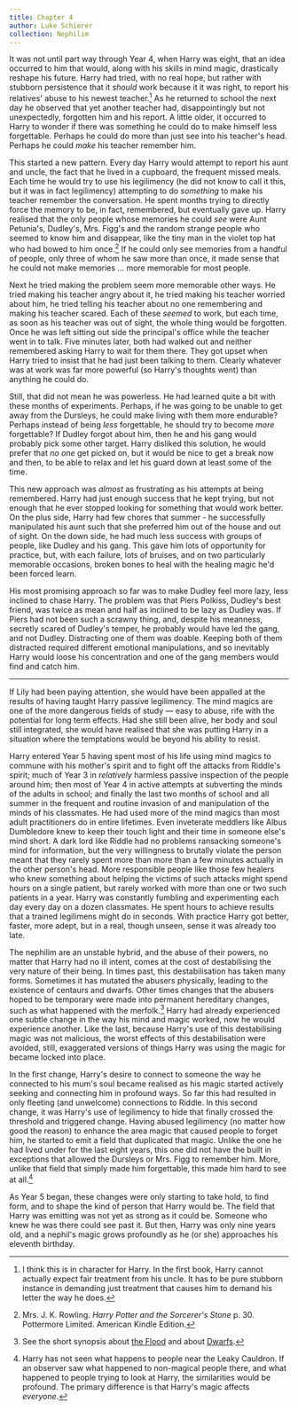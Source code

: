 ```yaml
---
title: Chapter 4
author: Luke Schierer
collection: Nephilim
---
```


It was not until part way through Year 4, when Harry was eight, that an idea
occurred to him that would, along with his skills in mind magic, drastically
reshape his future. Harry had tried, with no real hope, but rather with
stubborn persistence that it _should_ work because it it was right, to report
his relatives' abuse to his newest teacher.[^210412-2] As he returned to school
the next day he observed that yet another teacher had, disappointingly but not
unexpectedly, forgotten him and his report. A little older, it occurred to
Harry to wonder if there was something he could do to make himself less
forgettable. Perhaps he could do more than just see into his teacher's head.
Perhaps he could _make_ his teacher remember him.

This started a new pattern. Every day Harry would attempt to report his aunt
and uncle, the fact that he lived in a cupboard, the frequent missed meals.
Each time he would try to use his legilimency (he did not know to call it this,
but it was in fact legilimency) attempting to do _something_ to make his
teacher remember the conversation. He spent months trying to directly force
the memory to be, in fact, remembered, but eventually gave up. Harry realised
that the only people whose memories he could _see_ were Aunt Petunia's,
Dudley's, Mrs. Figg's and the random strange people who seemed to know him and
disappear, like the tiny man in the violet top hat who had bowed to him
once.[^210412-3] If he could only see memories from a handful of people, only
three of whom he saw more than once, it made sense that he could not make
memories … more memorable for most people.

Next he tried making the problem seem more memorable other ways. He tried
making his teacher angry about it, he tried making his teacher worried about
him, he tried telling his teacher about no one remembering and making his
teacher scared. Each of these _seemed_ to work, but each time, as soon as his
teacher was out of sight, the whole thing would be forgotten. Once he was left
sitting out side the principal's office while the teacher went in to talk.
Five minutes later, both had walked out and neither remembered asking Harry to
wait for them there. They got upset when Harry tried to insist that he had
just been talking to them. Clearly whatever was at work was far more powerful
(so Harry's thoughts went) than anything he could do.

Still, that did not mean he was powerless. He had learned quite a bit with
these months of experiments. Perhaps, if he was going to be unable to get away
from the Dursleys, he could make living with them more endurable? Perhaps
instead of being _less_ forgettable, he should try to become _more_
forgettable? If Dudley forgot about him, then he and his gang would probably
pick some other target. Harry disliked this solution, he would prefer that _no
one_ get picked on, but it would be nice to get a break now and then, to be
able to relax and let his guard down at least some of the time.

This new approach was _almost_ as frustrating as his attempts at being
remembered. Harry had just enough success that he kept trying, but not enough
that he ever stopped looking for something that would work better. On the plus
side, Harry had few chores that summer - he successfully manipulated his aunt
such that she preferred him out of the house and out of sight. On the down
side, he had much less success with groups of people, like Dudley and his gang.
This gave him lots of opportunity for practice, but, with each failure, lots of
bruises, and on two particularly memorable occasions, broken bones to heal with
the healing magic he'd been forced learn.

His most promising approach so far was to make Dudley feel more lazy, less
inclined to chase Harry. The problem was that Piers Polkiss, Dudley's best
friend, was twice as mean and half as inclined to be lazy as Dudley was. If
Piers had not been such a scrawny thing, and, despite his meanness, secretly
scared of Dudley's temper, he probably would have led the gang, and not Dudley.
Distracting one of them was doable. Keeping both of them distracted required
different emotional manipulations, and so inevitably Harry would loose his
concentration and one of the gang members would find and catch him.

---

If Lily had been paying attention, she would have been appalled at the results
of having taught Harry passive legilimency. The mind magics are one of the more
dangerous fields of study — easy to abuse, rife with the potential for long term
effects. Had she still been alive, her body and soul still integrated, she
would have realised that she was putting Harry in a situation where the
temptations would be beyond his ability to resist.

Harry entered Year 5 having spent most of his life using mind magics to commune
with his mother's spirit and to fight off the attacks from Riddle's spirit;
much of Year 3 in _relatively_ harmless passive inspection of the people around
him; then most of Year 4 in active attempts at subverting the minds of the
adults in school; and finally the last two months of school and all summer in
the frequent and routine invasion of and manipulation of the minds of his
classmates. He had used more of the mind magics than most adult practitioners
do in entire lifetimes. Even inveterate meddlers like Albus Dumbledore knew to
keep their touch light and their time in someone else's mind short. A dark lord
like Riddle had no problems ransacking someone's mind for information, but the
very willingness to brutally violate the person meant that they rarely spent
more than more than a few minutes actually in the other person's head. More
responsible people like those few healers who knew something about helping the
victims of such attacks might spend hours on a single patient, but rarely worked
with more than one or two such patients in a year. Harry was constantly fumbling
and experimenting each day every day on a dozen classmates. He spent hours to
achieve results that a trained legilimens might do in seconds. With practice
Harry got better, faster, more adept, but in a real, though unseen, sense it was
already too late.

The nephilim are an unstable hybrid, and the abuse of their powers, no matter
that Harry had no ill intent, comes at the cost of destabilising the very nature
of their being. In times past, this destabilisation has taken many forms.
Sometimes it has mutated the abusers physically, leading to the existence of
centaurs and dwarfs. Other times changes that the abusers hoped to be temporary
were made into permanent hereditary changes, such as what happened with the
merfolk.[^211219-2] Harry had already experienced one subtle change in the way
his mind and magic worked, now he would experience another. Like the last,
because Harry's use of this destabilising magic was not malicious, the worst
effects of this destabilisation were avoided, still, exaggerated versions of
things Harry was using the magic for became locked into place.

In the first change, Harry's desire to connect to someone the way he connected
to his mum's soul became realised as his magic started actively seeking and
connecting him in profound ways. So far this had resulted in only fleeting (and
unwelcome) connections to Riddle. In this second change, it was Harry's use of
legilimency to hide that finally crossed the threshold and triggered change.
Having abused legilimency (no matter how good the reason) to enhance the area
magic that caused people to forget him, he started to emit a field that
duplicated that magic. Unlike the one he had lived under for the last eight
years, this one did not have the built in exceptions that allowed the Dursleys
or Mrs. Figg to remember him. More, unlike that field that simply made him
forgettable, this made him hard to see at all.[^210918-1]

As Year 5 began, these changes were only starting to take hold, to find form,
and to shape the kind of person that Harry would be. The field that Harry was
emitting was not yet as strong as it could be. Someone who knew he was there
could see past it. But then, Harry was only nine years old, and a nephil's
magic grows profoundly as he (or she) approaches his eleventh birthday.

[^211219-2]: See the short synopsis about [the Flood] and about [Dwarfs].

[Dwarfs]: ../../backstory/the_dwarfs
[the Flood]: ../../backstory/the_flood

[^210918-1]:
    Harry has not seen what happens to people near the Leaky
    Cauldron. If an observer saw what happened to non-magical people there, and
    what happened to people trying to look at Harry, the similarities would be
    profound. The primary difference is that Harry's magic affects _everyone_.

[^210412-2]:
    I think this is in character for Harry. In the first book, Harry
    cannot actually expect fair treatment from his uncle. It has to be pure
    stubborn instance in demanding just treatment that causes him to demand his
    letter the way he does.

[^210412-3]:
    Mrs. J. K. Rowling. _Harry Potter and the Sorcerer's Stone_
    p. 30. Pottermore Limited. American Kindle Edition.

[^210412-4]:
    This is not intended as Lily Potter bashing. Lily was a good
    parent, but Harry was too young to remember her when she was alive. His
    experience of her is of a highly distracted dis-embodied soul who is so
    caught up in spiritual warfare that she barely has time for him. It is not
    that dis-embodied Lily loves Harry any less, it is that _time_ is a function
    of the material world that Lily is disconnected from by virtue of being 1)
    dead and 2) actively trying to preserve her son's autonomy despite both her
    own and Riddle's foreign presence.
